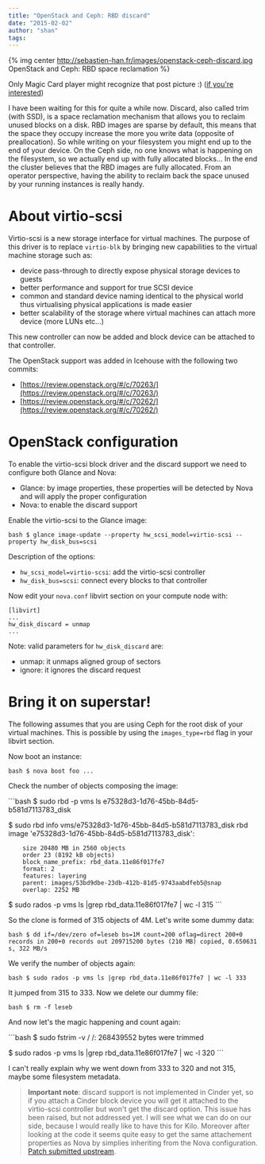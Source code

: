 ```yaml
---
title: "OpenStack and Ceph: RBD discard"
date: "2015-02-02"
author: "shan"
tags: 
---
```


{% img center http://sebastien-han.fr/images/openstack-ceph-discard.jpg OpenStack and Ceph: RBD space reclamation %}

Only Magic Card player might recognize that post picture :) ([if you're interested](http://gatherer.wizards.com/Pages/Card/Details.aspx?name=reclaim))

  

I have been waiting for this for quite a while now. Discard, also called trim (with SSD), is a space reclamation mechanism that allows you to reclaim unused blocks on a disk. RBD images are sparse by default, this means that the space they occupy increase the more you write data (opposite of preallocation). So while writing on your filesystem you might end up to the end of your device. On the Ceph side, no one knows what is happening on the filesystem, so we actually end up with fully allocated blocks... In the end the cluster believes that the RBD images are fully allocated. From an operator perspective, having the ability to reclaim back the space unused by your running instances is really handy.

  

# About virtio-scsi

Virtio-scsi is a new storage interface for virtual machines. The purpose of this driver is to replace `virtio-blk` by bringing new capabilities to the virtual machine storage such as:

- device pass-through to directly expose physical storage devices to guests
- better performance and support for true SCSI device
- common and standard device naming identical to the physical world thus virtualising physical applications is made easier
- better scalability of the storage where virtual machines can attach more device (more LUNs etc...)

This new controller can now be added and block device can be attached to that controller.

  

The OpenStack support was added in Icehouse with the following two commits:

- [https://review.openstack.org/#/c/70263/](https://review.openstack.org/#/c/70263/)
- [https://review.openstack.org/#/c/70262/](https://review.openstack.org/#/c/70262/)

  

# OpenStack configuration

To enable the virtio-scsi block driver and the discard support we need to configure both Glance and Nova:

- Glance: by image properties, these properties will be detected by Nova and will apply the proper configuration
- Nova: to enable the discard support

Enable the virtio-scsi to the Glance image:

`bash $ glance image-update --property hw_scsi_model=virtio-scsi --property hw_disk_bus=scsi`

Description of the options:

- `hw_scsi_model=virtio-scsi`: add the virtio-scsi controller
- `hw_disk_bus=scsi`: connect every blocks to that controller

Now edit your `nova.conf` libvirt section on your compute node with:

```
[libvirt]
...
hw_disk_discard = unmap
...
```

Note: valid parameters for `hw_disk_discard` are:

- unmap: it unmaps aligned group of sectors
- ignore: it ignores the discard request

  

# Bring it on superstar!

The following assumes that you are using Ceph for the root disk of your virtual machines. This is possible by using the `images_type=rbd` flag in your libvirt section.

Now boot an instance:

`bash $ nova boot foo ...`

Check the number of objects composing the image:

\`\`\`bash $ sudo rbd -p vms ls e75328d3-1d76-45bb-84d5-b581d7113783\_disk

$ sudo rbd info vms/e75328d3-1d76-45bb-84d5-b581d7113783\_disk rbd image 'e75328d3-1d76-45bb-84d5-b581d7113783\_disk':

```
    size 20480 MB in 2560 objects
    order 23 (8192 kB objects)
    block_name_prefix: rbd_data.11e86f017fe7
    format: 2
    features: layering
    parent: images/53bd9dbe-23db-412b-81d5-9743aabdfeb5@snap
    overlap: 2252 MB
```

$ sudo rados -p vms ls |grep rbd\_data.11e86f017fe7 | wc -l 315 \`\`\`

So the clone is formed of 315 objects of 4M. Let's write some dummy data:

`bash $ dd if=/dev/zero of=leseb bs=1M count=200 oflag=direct 200+0 records in 200+0 records out 209715200 bytes (210 MB) copied, 0.650631 s, 322 MB/s`

We verify the number of objects again:

`bash $ sudo rados -p vms ls |grep rbd_data.11e86f017fe7 | wc -l 333`

It jumped from 315 to 333. Now we delete our dummy file:

`bash $ rm -f leseb`

And now let's the magic happening and count again:

\`\`\`bash $ sudo fstrim -v / /: 268439552 bytes were trimmed

$ sudo rados -p vms ls |grep rbd\_data.11e86f017fe7 | wc -l 320 \`\`\`

I can't really explain why we went down from 333 to 320 and not 315, maybe some filesystem metadata.

  

> **Important note**: discard support is not implemented in Cinder yet, so if you attach a Cinder block device you will get it attached to the virtio-scsi controller but won't get the discard option. This issue has been raised, but not addressed yet. I will see what we can do on our side, because I would really like to have this for Kilo. Moreover after looking at the code it seems quite easy to get the same attachement properties as Nova by simplies inheriting from the Nova configuration. [Patch submitted upstream](https://review.openstack.org/#/c/152823/).
